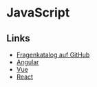 # JavaScript

## Links

- [Fragenkatalog auf GitHub](https://github.com/sudheerj/javascript-interview-questions)
- [Angular](../angular/)
- [Vue](../vue/)
- [React](../react/)